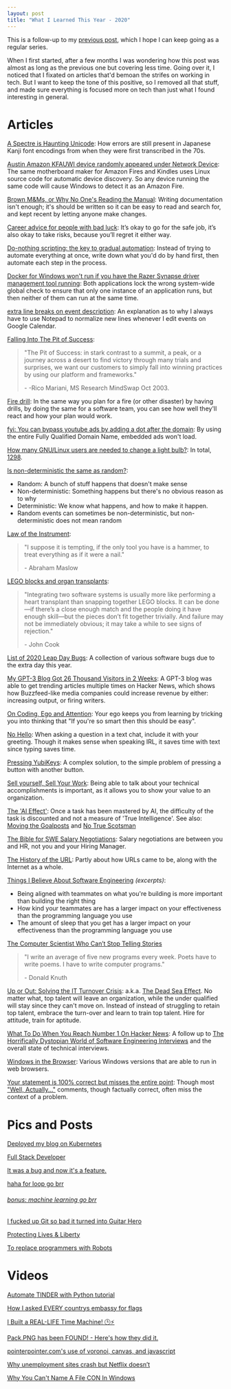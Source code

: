 ```yaml
---
layout: post
title: "What I Learned This Year - 2020"
---
```


This is a follow-up to my [previous post]({{site.baseurl}}/2020/01/01/what-i-learned-this-year.html), which I hope I can keep going as a regular series.

When I first started, after a few months I was wondering how this post was almost as long as the previous one but covering less time. Going over it, I noticed that I fixated on articles that'd bemoan the strifes on working in tech. But I want to keep the tone of this positive, so I removed all that stuff, and made sure everything is focused more on tech than just what I found interesting in general.

# Articles

[A Spectre is Haunting Unicode](https://www.dampfkraft.com/ghost-characters.html): How errors are still present in Japanese Kanji font encodings from when they were first transcribed in the 70s.

[Austin Amazon KFAUWI device randomly appeared under Network Device](https://www.thewindowsclub.com/amazon-kfauwi-appeared-network-device): The same motherboard maker for Amazon Fires and Kindles uses Linux source code for automatic device discovery. So any device running the same code will cause Windows to detect it as an Amazon Fire.

[Brown M&Ms, or Why No One's Reading the Manual](https://blog.nuclino.com/brown-m-ms-or-why-no-one-s-reading-the-manual): Writing documentation isn't enough; it's should be written so it can be easy to read and search for, and kept recent by letting anyone make changes.

[Career advice for people with bad luck](https://chiefofstuff.substack.com/p/career-advice-for-people-with-bad): It’s okay to go for the safe job, it’s also okay to take risks, because you’ll regret it either way.

[Do-nothing scripting: the key to gradual automation](https://blog.danslimmon.com/2019/07/15/do-nothing-scripting-the-key-to-gradual-automation/): Instead of trying to automate everything at once, write down what you'd do by hand first, then automate each step in the process.

[Docker for Windows won't run if you have the Razer Synapse driver management tool running](https://threadreaderapp.com/thread/1229641258370355200.html): Both applications lock the wrong system-wide global check to ensure that only one instance of an application runs, but then neither of them can run at the same time.

[extra line breaks on event description](https://support.google.com/calendar/thread/29336031?hl=en): An explanation as to why I always have to use Notepad to normalize new lines whenever I edit events on Google Calendar.

[Falling Into The Pit of Success](https://blog.codinghorror.com/falling-into-the-pit-of-success/):
> "The Pit of Success: in stark contrast to a summit, a peak, or a journey across a desert to find victory through many trials and surprises, we want our customers to simply fall into winning practices by using our platform and frameworks."
> 
> \- -Rico Mariani, MS Research MindSwap Oct 2003.

[Fire drill](https://medium.com/@mshmsh5000/fire-drills-for-software-teams-164ba48b10b1): In the same way you plan for a fire (or other disaster) by having drills, by doing the same for a software team, you can see how well they'll react and how your plan would work.

[fyi: You can bypass youtube ads by adding a dot after the domain](https://www.reddit.com/r/webdev/comments/gzr3cq/fyi_you_can_bypass_youtube_ads_by_adding_a_dot/ftimtjg/): By using the entire Fully Qualified Domain Name, embedded ads won't load. 

[How many GNU/Linux users are needed to change a light bulb?](https://www.gnu.org/fun/jokes/users-lightbulb.html): In total, [1298](https://news.ycombinator.com/item?id=25373587).

[Is non-deterministic the same as random?](https://www.quora.com/Is-non-deterministic-the-same-as-random): 
* Random: A bunch of stuff happens that doesn't make sense
* Non-deterministic: Something happens but there's no obvious reason as to why
* Deterministic: We know what happens, and how to make it happen.
* Random events can sometimes be non-deterministic, but non-deterministic does not mean random

[Law of the Instrument](https://en.wikipedia.org/wiki/Law_of_the_instrument):
> "I suppose it is tempting, if the only tool you have is a hammer, to treat everything as if it were a nail."
> 
> \- Abraham Maslow

[LEGO blocks and organ transplants](https://www.johndcook.com/blog/2011/02/03/lego-blocks-and-organ-transplants/):
> "Integrating two software systems is usually more like performing a heart transplant than snapping together LEGO blocks. It can be done—if there’s a close enough match and the people doing it have enough skill—but the pieces don’t fit together trivially. And failure may not be immediately obvious; it may take a while to see signs of rejection."
>
> \- John Cook

[List of 2020 Leap Day Bugs](https://codeofmatt.com/list-of-2020-leap-day-bugs): A collection of various software bugs due to the extra day this year.

[My GPT-3 Blog Got 26 Thousand Visitors in 2 Weeks](https://liamp.substack.com/p/my-gpt-3-blog-got-26-thousand-visitors): A GPT-3 blog was able to get trending articles multiple times on Hacker News, which shows how Buzzfeed-like media companies could increase revenue by either: increasing output, or firing writers.

[On Coding, Ego and Attention](https://josebrowne.com/on-coding-ego-and-attention/): Your ego keeps you from learning by tricking you into thinking that "If you're so smart then this should be easy".

[No Hello](https://www.nohello.com/): When asking a question in a text chat, include it with your greeting. Though it makes sense when speaking IRL, it saves time with text since typing saves time.

[Pressing YubiKeys](https://bert.org/2020/10/01/pressing-yubikeys/): A complex solution, to the simple problem of pressing a button with another button.

[Sell yourself, Sell Your Work](https://www.solipsys.co.uk/new/SellYourselfSellYourWork.html?te20hn): Being able to talk about your technical accomplishments is important, as it allows you to show your value to an organization.

[The 'AI Effect'](https://en.wikipedia.org/wiki/AI_effect): Once a task has been mastered by AI, the difficulty of the task is discounted and not a measure of 'True Intelligence'. See also: [Moving the Goalposts](https://www.logicallyfallacious.com/logicalfallacies/Moving-the-Goalposts) and [No True Scotsman](https://www.logicallyfallacious.com/logicalfallacies/No-True-Scotsman)

[The Bible for SWE Salary Negotiations](https://www.kalzumeus.com/2012/01/23/salary-negotiation/): Salary negotiations are between you and HR, not you and your Hiring Manager.

[The History of the URL](https://blog.cloudflare.com/the-history-of-the-url/): Partly about how URLs came to be, along with the Internet as a whole.

[Things I Believe About Software Engineering](https://blog.wesleyac.com/posts/engineering-beliefs) *(excerpts)*:
* Being aligned with teammates on what you're building is more important than building the right thing
* How kind your teammates are has a larger impact on your effectiveness than the programming language you use
* The amount of sleep that you get has a larger impact on your effectiveness than the programming language you use

[The Computer Scientist Who Can’t Stop Telling Stories](https://www.quantamagazine.org/computer-scientist-donald-knuth-cant-stop-telling-stories-20200416/)
> "I write an average of five new programs every week. Poets have to write poems. I have to write computer programs."
>
> \- Donald Knuth

[Up or Out: Solving the IT Turnover Crisis](http://thedailywtf.com/articles/Up-or-Out-Solving-the-IT-Turnover-Crisis): a.k.a. [The Dead Sea Effect](http://brucefwebster.com/2008/04/11/the-wetware-crisis-the-dead-sea-effect/). No matter what, top talent will leave an organization, while the under qualified will stay since they can't move on. Instead of instead of struggling to retain top talent, embrace the turn-over and learn to train top talent. Hire for attitude, train for aptitude.

[What To Do When You Reach Number 1 On Hacker News](https://www.jarednelsen.dev/posts/what-to-do-when-you-reach-number-1-on-hacker-news): A follow up to [The Horrifically Dystopian World of Software Engineering Interviews](https://www.jarednelsen.dev/posts/The-horrifically-dystopian-world-of-software-engineering-interviews) and the overall state of technical interviews.

[Windows in the Browser](https://news.ycombinator.com/item?id=24955706): Various Windows versions that are able to run in web browsers.

[Your statement is 100% correct but misses the entire point](http://nibblestew.blogspot.com/2020/04/your-statement-is-100-correct-but.html?m=1): Though most ["Well, Actually..."](https://www.recurse.com/social-rules) comments, though factually correct, often miss the context of a problem.

# Pics and Posts

[Deployed my blog on Kubernetes](https://twitter.com/dexhorthy/status/856639005462417409?lang=en)

[Full Stack Developer](https://twitter.com/ern0plus4/status/1207322763184214017?lang=en)

[It was a bug and now it's a feature.](https://www.reddit.com/r/interestingasfuck/comments/hgpzhq/a_wasp_rolled_over_by_a_train/fw5wkwa/)

[haha for loop go brr](https://www.reddit.com/r/ProgrammerHumor/comments/fokc7r/brrrrrrr/)
###### [bonus: machine learning go brr](https://www.reddit.com/r/ProgrammerHumor/comments/frhwzh/linkedin_influencers_really_be_like_that/)

[I fucked up Git so bad it turned into Guitar Hero](https://www.reddit.com/r/ProgrammerHumor/comments/43ug8t/i_fucked_up_git_so_bad_it_turned_into_guitar_hero/)

[Protecting Lives & Liberty](https://ncase.me/contact-tracing/)

[To replace programmers with Robots](https://twitter.com/budescode/status/1285279703193063426)

# Videos

[Automate TINDER with Python tutorial](https://www.youtube.com/watch?v=lvFAuUcowT4)

[How I asked EVERY countrys embassy for flags](https://www.youtube.com/watch?v=Jbix9y8iV38)

[I Built a REAL-LIFE Time Machine! 🕒⚡](https://www.youtube.com/watch?v=aHyNYfFfXlg)

[Pack.PNG has been FOUND! - Here's how they did it.](https://www.youtube.com/watch?v=ea6py9q46QU)

[pointerpointer.com's use of voronoi, canvas, and javascript](https://www.youtube.com/watch?v=Z2ZXW2HBLPM)

[Why unemployment sites crash but Netflix doesn’t](https://www.youtube.com/watch?v=Ox_Wm6XQnxI)

[Why You Can't Name A File CON In Windows](https://www.youtube.com/watch?v=bC6tngl0PTI)
